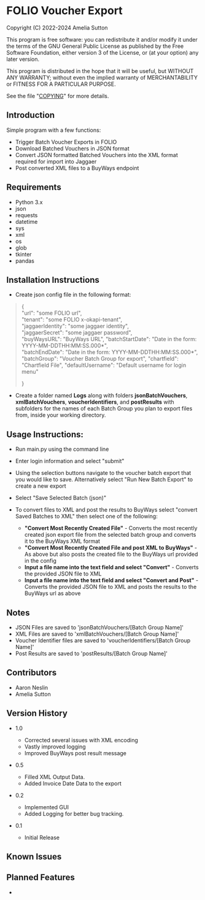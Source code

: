 # FOLIO Voucher Export
  Copyright (C) 2022-2024  Amelia Sutton

  This program is free software: you can redistribute it and/or modify
  it under the terms of the GNU General Public License as published by
  the Free Software Foundation, either version 3 of the License, or
  (at your option) any later version.

  This program is distributed in the hope that it will be useful,
  but WITHOUT ANY WARRANTY; without even the implied warranty of
  MERCHANTABILITY or FITNESS FOR A PARTICULAR PURPOSE.  
  
  See the file "[COPYING](COPYING)" for more details.


## Introduction
Simple program with a few functions:
* Trigger Batch Voucher Exports in FOLIO
* Download Batched Vouchers in JSON format
* Convert JSON formatted Batched Vouchers into the XML format required for import into Jaggaer
* Post converted XML files to a BuyWays endpoint

## Requirements


* Python 3.x
* json
* requests
* datetime
* sys
* xml
* os
* glob
* tkinter
* pandas



## Installation Instructions

* Create json config file in the following format:
>{  
> "url": "some FOLIO url",  
    "tenant": "some FOLIO x-okapi-tenant",  
    "jaggaerIdentity": "some jaggaer identity",  
    "jaggaerSecret": "some jaggaer password",  
    "buyWaysURL": "BuyWays URL",
    "batchStartDate": "Date in the form: YYYY-MM-DDTHH:MM:SS.000*",  
    "batchEndDate": "Date in the form: YYYY-MM-DDTHH:MM:SS.000*",  
    "batchGroup": "Voucher Batch Group for export",
    "chartfield": "Chartfield File",
    "defaultUsername": "Default username for login menu"
>
> }
* Create a folder named **Logs** along with folders **jsonBatchVouchers**, **xmlBatchVouchers**, **voucherIdentifiers**, and **postResults** with subfolders for
  the names of each Batch Group you plan to export files from, inside your working directory.
  
## Usage Instructions:

* Run main.py using the command line 
  
* Enter login information and select "submit"
* Using the selection buttons navigate to the voucher batch export that you would like to save. Alternatively select "Run New Batch Export" to create a new export
* Select "Save Selected Batch (json)"
* To convert files to XML and post the results to BuyWays select "convert Saved Batches to XML" then select one of the following:
    * **"Convert Most Recently Created File"** - Converts the most recently created json export file from the selected batch group and converts it to the BuyWays XML format
    * **"Convert Most Recently Created File and post XML to BuyWays"** - As above but also posts the created file to the BuyWays url provided in the config
    * **Input a file name into the text field and select "Convert"** - Converts the provided JSON file to XML
    * **Input a file name into the text field and select "Convert and Post"** - Converts the provided JSON file to XML and posts the results to the BuyWays url as above 

## Notes

* JSON Files are saved to 'jsonBatchVouchers/[Batch Group Name]'
* XML Files are saved to 'xmlBatchVouchers/[Batch Group Name]'
* Voucher Identifier files are saved to 'voucherIdentifiers/[Batch Group Name]'
* Post Results are saved to 'postResults/[Batch Group Name]'

## Contributors

* Aaron Neslin
* Amelia Sutton


## Version History
* 1.0
  * Corrected several issues with XML encoding
  * Vastly improved logging
  * Improved BuyWays post result message
* 0.5
  * Filled XML Output Data.
  * Added Invoice Date Data to the export
* 0.2
	* Implemented GUI
	* Added Logging for better bug tracking.

* 0.1
    * Initial Release
    
## Known Issues

## Planned Features
* 


